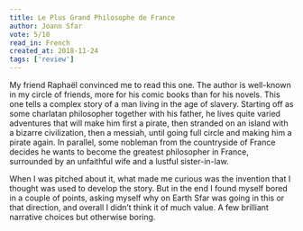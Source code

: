 ```yaml
---
title: Le Plus Grand Philosophe de France 
author: Joann Sfar
vote: 5/10
read_in: French
created_at: 2018-11-24
tags: ['review']
---
```


My friend Raphaël convinced me to read this one. The author is well-known in my circle of friends, more for his comic books than for his novels. This one tells a complex story of a man living in the age of slavery. Starting off as some charlatan philosopher together with his father, he lives quite varied adventures that will make him first a pirate, then stranded on an island with a bizarre civilization, then a messiah, until going full circle and making him a pirate again. In parallel, some nobleman from the countryside of France decides he wants to become the greatest philosopher in France, surrounded by an unfaithful wife and a lustful sister-in-law.

When I was pitched about it, what made me curious was the invention that I thought was used to develop the story. But in the end I found myself bored in a couple of points, asking myself why on Earth Sfar was going in this or that direction, and overall I didn’t think it of much value. A few brilliant narrative choices but otherwise boring.

